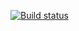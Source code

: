 [![Build status](https://ci.appveyor.com/api/projects/status/taag4vavinvn0mra?svg=true)](https://ci.appveyor.com/project/SashaQA32/test-api-ci-j9d90)